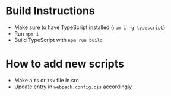 # Build Instructions
- Make sure to have TypeScript installed (`npm i -g typescript`)
- Run `npm i`
- Build TypeScript with `npm run build`

# How to add new scripts
- Make a `ts` or `tsx` file in src
- Update entry in `webpack.config.cjs` accordingly
